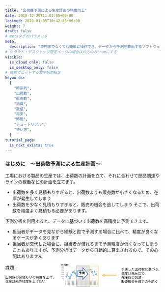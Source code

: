 ```yaml
---
title: "出荷数予測による生産計画の精度向上"
date: 2018-12-29T11:02:05+06:00
lastmod: 2020-01-05T10:42:26+06:00
weight: 7
draft: false
# metaタグのパラメータ
meta:
  description: "専門家でなくても簡単に操作でき、データから予測を算出するソフトウェアPrediction Oneのチュートリアルです。出荷数予測による生産計画の精度向上を例に、Prediction Oneの使い方を説明します。"
# クラウド・デスクトップ限定ページの場合は片方のみtrueにする
visible:
  is_cloud_only: false
  is_desktop_only: false
# 検索でヒットする文字列の指定
keywords:
  [
    "時系列",
    "出荷数",
    "販売数",
    "消費",
    "数値",
    "将来",
    "時間",
    "チュートリアル",
    "使い方",
  ]
tutorial_page:
  is_next_exists: true
---
```


### はじめに　～出荷数予測による生産計画～

工場における製品の生産では、出荷数の計画を立て、それに合わせて部品調達やラインの稼働などの計画を立てます。

- 出荷数を多く見積もりすぎると、出荷数よりも販売数が小さくなるため、在庫が発生してしまう
- 出荷数を少なく見積もりすぎると、販売の機会を逃してしまう そこで、出荷数を精度よく見積もる必要があります。

予測分析を利用すると、データに基づいて出荷数を高精度に予測できます。

- 担当者がデータを見ながら経験と勘で予測する場合に比べて、精度が良くなるケースが多くあります
- 担当者が交代した場合に、担当者が慣れるまで予測精度が低くなってしまうこともありますが、予測分析はデータから自動的に算出されるので、その心配はありません

![](img/t_slide2.png)
